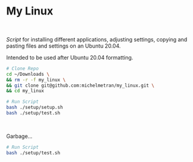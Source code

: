 # My Linux

<br>

*Script* for installing different applications, adjusting settings, copying and pasting files and settings on an Ubuntu 20.04.

Intended to be used after Ubuntu 20.04 formatting.

```bash
# Clone Repo
cd ~/Downloads \
&& rm -r -f my_linux \
&& git clone git@github.com:michelmetran/my_linux.git \
&& cd my_linux

# Run Script
bash ./setup/setup.sh
bash ./setup/test.sh
```

<br>

Garbage...

```bash
# Run Script
bash ./setup/test.sh
```
